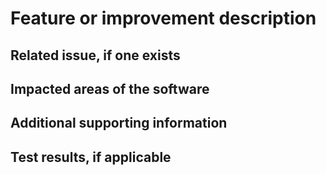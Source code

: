 
<?
Is this pull request ready to be merged?
i.e. tests pass or are expected to fail; all development is finished; appropriate documentation is included.

If not but opening the pull request will facilitate development, make it a "draft" pull request.
?>

# Feature or improvement description

<!-- A clear and concise description of the new code. -->

## Related issue, if one exists

<!-- Link to a related GitHub Issue. -->

## Impacted areas of the software

<!-- List any modules or other areas which should be impacted by this pull request. This helps to determine the verification tests. -->

## Additional supporting information

<!-- Add any other context about the problem here. -->

## Test results, if applicable

<!-- Add the results from unit tests and regression tests here along with justification for any failing test cases. -->


<!-- Release checklist:
- [ ] Update the documentation version in docs/conf.py
- [ ] Update the versions in docs/source/user/api_change.rst
- [ ] Verify readthedocs builds correctly
- [ ] Create a tag in OpenFAST
- [ ] Create a merge commit in r-test and add a corresponding tag
- [ ] Compile executables for Windows builds
    - [ ] FAST_SFunc.mexw64
    - [ ] OpenFAST-Simulink_x64.dll
    - [ ] openfast_x64.exe
    - [ ] DISCON.dll
-->
